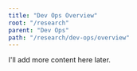 ```yaml
---
title: "Dev Ops Overview"
root: "/research"
parent: "Dev Ops"
path: "/research/dev-ops/overview"
---
```


I'll add more content here later.
